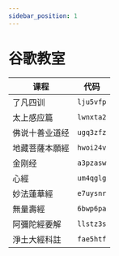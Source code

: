 ```yaml
---
sidebar_position: 1
---
```



# 谷歌教室

| 课程 | 代码 |
|------|-----|
| 了凡四训 | `lju5vfp` |
| 太上感应篇 | `lwnxta2` |
| 佛说十善业道经 | `ugq3zfz` |
| 地藏菩薩本願經 | `hwoi24v` |
| 金刚经 | `a3pzasw` |
| 心經 | `um4qglg` |
| 妙法蓮華經 | `e7uysnr` |
| 無量壽經 | `6bwp6pa` |
| 阿彌陀經要解 | `llstz3s` |
| 淨土大經科註 | `fae5htf` |
